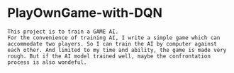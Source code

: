 # PlayOwnGame-with-DQN
	This project is to train a GAME AI.
	For the convenience of training AI, I write a simple game which can accommodate two players. So I can train the AI by computer against each other. And limited to my time and ability, the game is made very rough. But if the AI model trained well, maybe the confrontation process is also wondeful.
	
